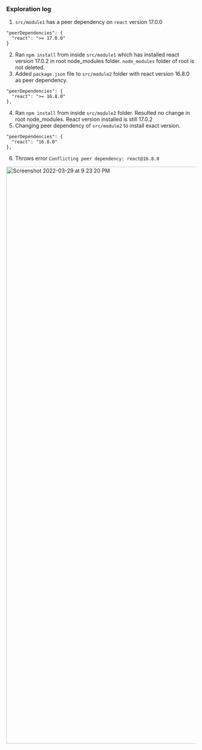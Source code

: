 ### Exploration log
1. `src/module1` has a peer dependency on `react` version 17.0.0
```
"peerDependencies": {
  "react": ">= 17.0.0"
}
```
2. Ran `npm install` from inside `src/module1` which has installed react version 17.0.2 in root node_modules folder. `node_modules` folder of root is not deleted. 
3. Added `package.json` file to `src/module2` folder with react version 16.8.0 as peer dependency.
```
"peerDependencies": {
  "react": ">= 16.8.0"
},
```
4. Ran `npm install` from inside `src/module2` folder.
Resulted no change in root node_modules. React version installed is still 17.0.2
5. Changing peer dependency of `src/module2` to install exact version. 
```
"peerDependencies": {
  "react": "16.8.0"
},
```
6. Throws error `Conflicting peer dependency: react@16.8.0`
<img width="1536" alt="Screenshot 2022-03-29 at 9 23 20 PM" src="https://user-images.githubusercontent.com/11366455/160742469-da18eafe-6a8a-4834-ae51-97e194269716.png">

